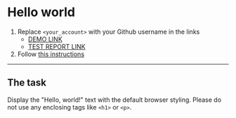 # Hello world
1. Replace `<your_account>` with your Github username in the links
    - [DEMO LINK](https://IhorDrul.github.io/layout_hello-world/) <br>
    - [TEST REPORT LINK](https://IhorDrul.github.io/layout_hello-world/report/html_report/)
2. Follow [this instructions](https://mate-academy.github.io/layout_task-guideline/)
___

## The task 
Display the "Hello, world!" text with the default browser styling. Please do not 
use any enclosing tags like `<h1>` or `<p>`.
